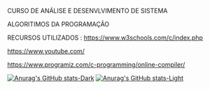 CURSO DE ANÁLISE E DESENVLVIMENTO DE SISTEMA

ALGORITIMOS DA PROGRAMAÇÃO


RECURSOS UTILIZADOS :  https://www.w3schools.com/c/index.php

https://www.youtube.com/

https://www.programiz.com/c-programming/online-compiler/


[![Anurag's GitHub stats-Dark](https://github-readme-stats.vercel.app/api?username=anuraghazra&show_icons=true&theme=dark#gh-dark-mode-only)](https://github.com/anuraghazra/github-readme-stats#gh-dark-mode-only)
[![Anurag's GitHub stats-Light](https://github-readme-stats.vercel.app/api?username=anuraghazra&show_icons=true&theme=default#gh-light-mode-only)](https://github.com/anuraghazra/github-readme-stats#gh-light-mode-only)
